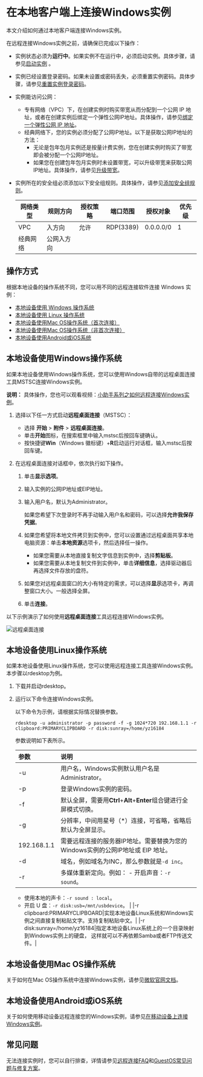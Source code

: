 # 在本地客户端上连接Windows实例

本文介绍如何通过本地客户端连接Windows实例。

在远程连接Windows实例之前，请确保已完成以下操作：

-   实例状态必须为**运行中**。如果实例不在运行中，必须启动实例。具体步骤，请参见[启动实例](/cn.zh-CN/实例/管理实例/启动实例.md) 。
-   实例已经设置登录密码。如果未设置或密码丢失，必须重置实例密码。具体步骤，请参见[重置实例登录密码](/cn.zh-CN/实例/管理实例/重置实例登录密码.md)。
-   实例能访问公网：
    -   专有网络（VPC）下，在创建实例时购买带宽从而分配到一个公网 IP 地址，或者在创建实例后绑定一个弹性公网IP地址。具体操作，请参见[绑定一个弹性公网 IP 地址](/cn.zh-CN/快速入门/搭建IPv4专有网络.md)。
    -   经典网络下，您的实例必须分配了公网IP地址。以下是获取公网IP地址的方法：
        -   无论是包年包月实例还是按量计费实例，您在创建实例时购买了带宽即会被分配一个公网IP地址。
        -   如果您在创建包年包月实例时未设置带宽，可以升级带宽来获取公网IP地址。具体操作，请参见[升级带宽](/cn.zh-CN/实例/升降配实例/升降配方式概述.md)。
-   实例所在的安全组必须添加以下安全组规则。具体操作，请参见[添加安全组规则](/cn.zh-CN/安全/安全组/添加安全组规则.md)。

    |网络类型|规则方向|授权策略|端口范围|授权对象|优先级|
    |----|----|----|----|----|---|
    |VPC|入方向|允许|RDP\(3389\)|0.0.0.0/0|1|
    |经典网络|公网入方向|


## 操作方式

根据本地设备的操作系统不同，您可以用不同的远程连接软件连接 Windows 实例：

-   [本地设备使用 Windows 操作系统](#windows)
-   [本地设备使用 Linux 操作系统](#linux)
-   [本地设备使用Mac OS操作系统（首次连接）](#macOS2)
-   [本地设备使用Mac OS操作系统（非首次连接）](#macOS3)
-   [本地设备使用Android或iOS系统](#mobile)

## 本地设备使用Windows操作系统

如果本地设备使用Windows操作系统，您可以使用Windows自带的远程桌面连接工具MSTSC连接Windows实例。

**说明：** 具体操作，您也可以观看视频：[小助手系列之如何远程连接Windows实例](https://help.aliyun.com/document_detail/62303.html?spm=a2c4g.11186623.2.14.PAoDa5)。

1.  选择以下任一方式启动**远程桌面连接**（MSTSC）：

    -   选择 **开始** \> **附件** \> **远程桌面连接**。
    -   单击**开始**图标，在搜索框里中输入mstsc后按回车键确认。
    -   按快捷键**Win**（Windows 徽标键）+**R**启动运行对话框，输入mstsc后按回车键。
2.  在远程桌面连接对话框中，依次执行如下操作。

    1.  单击**显示选项**。

    2.  输入实例的公网IP地址或EIP地址。

    3.  输入用户名，默认为Administrator。

        如果您希望下次登录时不再手动输入用户名和密码，可以选择**允许我保存凭据**。

    4.  如果您希望将本地文件拷贝到实例中，您可以设置通过远程桌面共享本地电脑资源：单击**本地资源**选项卡，然后选择任一操作。

        -   如果您需要从本地直接复制文字信息到实例中，选择**剪贴板**。
        -   如果您需要从本地复制文件到实例中，单击**详细信息**，选择驱动器后再选择文件存放的盘符。

    5.  如果您对远程桌面窗口的大小有特定的需求，可以选择**显示**选项卡，再调整窗口大小。一般选择全屏。

    6.  单击**连接**。


以下示例演示了如何使用**远程桌面连接**工具远程连接Windows实例。

![远程桌面连接](https://static-aliyun-doc.oss-accelerate.aliyuncs.com/assets/img/zh-CN/1014359951/p128787.gif)

## 本地设备使用Linux操作系统

如果本地设备使用Linux操作系统，您可以使用远程连接工具连接Windows实例。本步骤以rdesktop为例。

1.  下载并启动rdesktop。

2.  运行以下命令连接Windows实例。

    以下命令为示例，请根据实际情况替换参数。

    ```
    rdesktop -u administrator -p password -f -g 1024*720 192.168.1.1 -r clipboard:PRIMARYCLIPBOARD -r disk:sunray=/home/yz16184
    ```

    参数说明如下表所示。

    |参数|说明|
    |:-|:-|
    |-u|用户名，Windows实例默认用户名是Administrator。|
    |-p|登录Windows实例的密码。|
    |-f|默认全屏，需要用**Ctrl**+**Alt**+**Enter**组合键进行全屏模式切换。|
    |-g|分辨率，中间用星号（\*）连接，可省略，省略后默认为全屏显示。|
    |192.168.1.1|需要远程连接的服务器IP地址。需要替换为您的Windows实例的公网IP地址或 EIP 地址。|
    |-d|域名，例如域名为INC，那么参数就是`-d inc`。|
    |-r|多媒体重新定向。例如：     -   开启声音：`-r sound`。
    -   使用本地的声卡：`-r sound : local`。
    -   开启 U 盘：`-r disk:usb=/mnt/usbdevice`。 |
    |-r clipboard:PRIMARYCLIPBOARD|实现本地设备Linux系统和Windows实例之间直接复制粘贴文字。支持复制粘贴中文。|
    |-r disk:sunray=/home/yz16184|指定本地设备Linux系统上的一个目录映射到Windows实例上的硬盘， 这样就可以不再依赖Samba或者FTP传送文件。|


## 本地设备使用Mac OS操作系统

关于如何在Mac OS操作系统中连接Windows实例，请参见[微软官网文档](https://docs.microsoft.com/zh-cn/windows-server/remote/remote-desktop-services/clients/remote-desktop-mac)。

## 本地设备使用Android或iOS系统

关于如何使用移动设备远程连接您的Windows实例，请参见[在移动设备上连接Windows实例](/cn.zh-CN/实例/连接实例/连接Windows实例/在移动设备上连接Windows实例.md)。

## 常见问题

无法连接实例时，您可以自行排查，详情请参见[远程连接FAQ]()和[GuestOS常见问题与修复方案](https://help.aliyun.com/document_detail/175789.html)。

